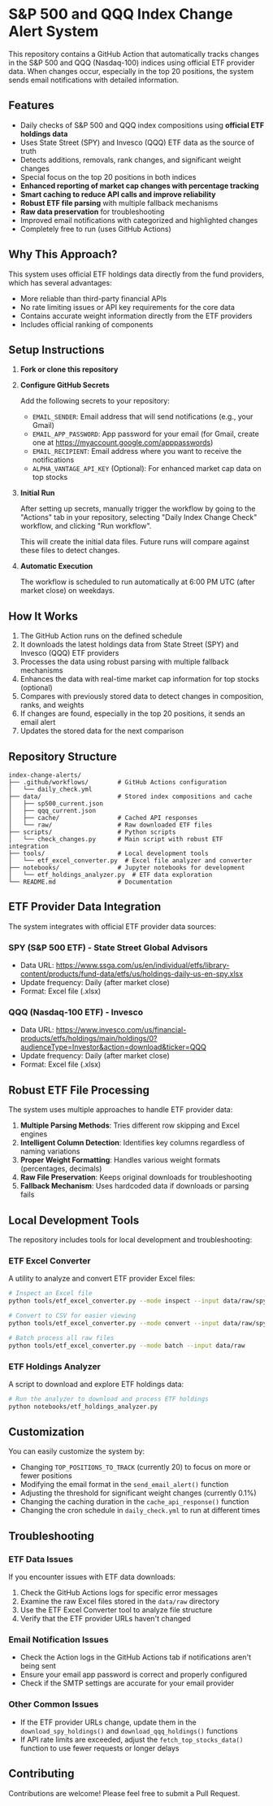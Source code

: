 # S&P 500 and QQQ Index Change Alert System

This repository contains a GitHub Action that automatically tracks changes in the S&P 500 and QQQ (Nasdaq-100) indices using official ETF provider data. When changes occur, especially in the top 20 positions, the system sends email notifications with detailed information.

## Features

- Daily checks of S&P 500 and QQQ index compositions using **official ETF holdings data**
- Uses State Street (SPY) and Invesco (QQQ) ETF data as the source of truth
- Detects additions, removals, rank changes, and significant weight changes
- Special focus on the top 20 positions in both indices
- **Enhanced reporting of market cap changes with percentage tracking**
- **Smart caching to reduce API calls and improve reliability**
- **Robust ETF file parsing** with multiple fallback mechanisms
- **Raw data preservation** for troubleshooting
- Improved email notifications with categorized and highlighted changes
- Completely free to run (uses GitHub Actions)

## Why This Approach?

This system uses official ETF holdings data directly from the fund providers, which has several advantages:
- More reliable than third-party financial APIs
- No rate limiting issues or API key requirements for the core data
- Contains accurate weight information directly from the ETF providers
- Includes official ranking of components

## Setup Instructions

1. **Fork or clone this repository**

2. **Configure GitHub Secrets**

   Add the following secrets to your repository:
   
   - `EMAIL_SENDER`: Email address that will send notifications (e.g., your Gmail)
   - `EMAIL_APP_PASSWORD`: App password for your email (for Gmail, create one at https://myaccount.google.com/apppasswords)
   - `EMAIL_RECIPIENT`: Email address where you want to receive the notifications
   - `ALPHA_VANTAGE_API_KEY` (Optional): For enhanced market cap data on top stocks

3. **Initial Run**

   After setting up secrets, manually trigger the workflow by going to the "Actions" tab in your repository, selecting "Daily Index Change Check" workflow, and clicking "Run workflow".

   This will create the initial data files. Future runs will compare against these files to detect changes.

4. **Automatic Execution**

   The workflow is scheduled to run automatically at 6:00 PM UTC (after market close) on weekdays.

## How It Works

1. The GitHub Action runs on the defined schedule
2. It downloads the latest holdings data from State Street (SPY) and Invesco (QQQ) ETF providers
3. Processes the data using robust parsing with multiple fallback mechanisms
4. Enhances the data with real-time market cap information for top stocks (optional)
5. Compares with previously stored data to detect changes in composition, ranks, and weights
6. If changes are found, especially in the top 20 positions, it sends an email alert
7. Updates the stored data for the next comparison

## Repository Structure

```
index-change-alerts/
├── .github/workflows/        # GitHub Actions configuration
│   └── daily_check.yml
├── data/                     # Stored index compositions and cache
│   ├── sp500_current.json
│   ├── qqq_current.json
│   ├── cache/                # Cached API responses
│   └── raw/                  # Raw downloaded ETF files
├── scripts/                  # Python scripts
│   └── check_changes.py      # Main script with robust ETF integration
├── tools/                    # Local development tools
│   └── etf_excel_converter.py  # Excel file analyzer and converter
├── notebooks/                # Jupyter notebooks for development
│   └── etf_holdings_analyzer.py  # ETF data exploration
└── README.md                 # Documentation
```

## ETF Provider Data Integration

The system integrates with official ETF provider data sources:

### SPY (S&P 500 ETF) - State Street Global Advisors
- Data URL: https://www.ssga.com/us/en/individual/etfs/library-content/products/fund-data/etfs/us/holdings-daily-us-en-spy.xlsx
- Update frequency: Daily (after market close)
- Format: Excel file (.xlsx)

### QQQ (Nasdaq-100 ETF) - Invesco
- Data URL: https://www.invesco.com/us/financial-products/etfs/holdings/main/holdings/0?audienceType=Investor&action=download&ticker=QQQ
- Update frequency: Daily (after market close)
- Format: Excel file (.xlsx)

## Robust ETF File Processing

The system uses multiple approaches to handle ETF provider data:

1. **Multiple Parsing Methods**: Tries different row skipping and Excel engines
2. **Intelligent Column Detection**: Identifies key columns regardless of naming variations
3. **Proper Weight Formatting**: Handles various weight formats (percentages, decimals)
4. **Raw File Preservation**: Keeps original downloads for troubleshooting
5. **Fallback Mechanism**: Uses hardcoded data if downloads or parsing fails

## Local Development Tools

The repository includes tools for local development and troubleshooting:

### ETF Excel Converter

A utility to analyze and convert ETF provider Excel files:

```bash
# Inspect an Excel file
python tools/etf_excel_converter.py --mode inspect --input data/raw/spy_holdings_raw.xlsx

# Convert to CSV for easier viewing
python tools/etf_excel_converter.py --mode convert --input data/raw/spy_holdings_raw.xlsx

# Batch process all raw files
python tools/etf_excel_converter.py --mode batch --input data/raw
```

### ETF Holdings Analyzer

A script to download and explore ETF holdings data:

```bash
# Run the analyzer to download and process ETF holdings
python notebooks/etf_holdings_analyzer.py
```

## Customization

You can easily customize the system by:

- Changing `TOP_POSITIONS_TO_TRACK` (currently 20) to focus on more or fewer positions
- Modifying the email format in the `send_email_alert()` function
- Adjusting the threshold for significant weight changes (currently 0.1%)
- Changing the caching duration in the `cache_api_response()` function
- Changing the cron schedule in `daily_check.yml` to run at different times

## Troubleshooting

### ETF Data Issues

If you encounter issues with ETF data downloads:

1. Check the GitHub Actions logs for specific error messages
2. Examine the raw Excel files stored in the `data/raw` directory
3. Use the ETF Excel Converter tool to analyze file structure
4. Verify that the ETF provider URLs haven't changed

### Email Notification Issues

- Check the Action logs in the GitHub Actions tab if notifications aren't being sent
- Ensure your email app password is correct and properly configured
- Check if the SMTP settings are accurate for your email provider

### Other Common Issues

- If the ETF provider URLs change, update them in the `download_spy_holdings()` and `download_qqq_holdings()` functions
- If API rate limits are exceeded, adjust the `fetch_top_stocks_data()` function to use fewer requests or longer delays

## Contributing

Contributions are welcome! Please feel free to submit a Pull Request.